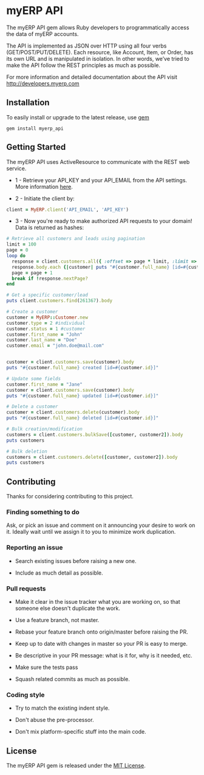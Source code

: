 # myERP API


The myERP API gem allows Ruby developers to programmatically access the data of myERP accounts.

The API is implemented as JSON over HTTP using all four verbs (GET/POST/PUT/DELETE). Each resource, like Account, Item, or Order, has its own URL and is manipulated in isolation. In other words, we’ve tried to make the API follow the REST principles as much as possible.

For more information and detailed documentation about the API visit http://developers.myerp.com

## Installation

To easily install or upgrade to the latest release, use [gem](http://rubygems.org/)

    gem install myerp_api

## Getting Started

The myERP API uses ActiveResource to communicate with the REST web service.

- 1 - Retrieve your API_KEY and your API_EMAIL from the API settings. More information [here](http://developers.myerp.com/docs/1.0/overview/security_authentication.html).

- 2 - Initiate the client by:

```ruby
client = MyERP.client('API_EMAIL', 'API_KEY')
```
- 3 - Now you're ready to make authorized API requests to your domain! Data is returned as hashes:

```ruby
# Retrieve all customers and leads using pagination
limit = 100
page = 0
loop do
  response = client.customers.all({ :offset => page * limit, :limit => limit })
  response.body.each {|customer| puts "#{customer.full_name} [id=#{customer.id}]"}
  page = page + 1
  break if !response.nextPage?
end

# Get a specific customer/lead
puts client.customers.find(261367).body

# Create a customer
customer = MyERP::Customer.new
customer.type = 2 #individual
customer.status = 1 #customer
customer.first_name = "John"
customer.last_name = "Doe"
customer.email = "john.doe@mail.com"


customer = client.customers.save(customer).body
puts "#{customer.full_name} created [id=#{customer.id}]"

# Update some fields
customer.first_name = "Jane"
customer = client.customers.save(customer).body
puts "#{customer.full_name} updated [id=#{customer.id}]"

# Delete a customer
customer = client.customers.delete(customer).body
puts "#{customer.full_name} deleted [id=#{customer.id}]"

# Bulk creation/modification
customers = client.customers.bulkSave([customer, customer2]).body
puts customers

# Bulk deletion
customers = client.customers.delete([customer, customer2]).body
puts customers
```

## Contributing

Thanks for considering contributing to this project.

### Finding something to do

Ask, or pick an issue and comment on it announcing your desire to work on it. Ideally wait until we assign it to you to minimize work duplication.

### Reporting an issue

- Search existing issues before raising a new one.

- Include as much detail as possible.

### Pull requests

- Make it clear in the issue tracker what you are working on, so that someone else doesn't duplicate the work.

- Use a feature branch, not master.

- Rebase your feature branch onto origin/master before raising the PR.

- Keep up to date with changes in master so your PR is easy to merge.

- Be descriptive in your PR message: what is it for, why is it needed, etc.

- Make sure the tests pass

- Squash related commits as much as possible.

### Coding style

- Try to match the existing indent style.

- Don't abuse the pre-processor.

- Don't mix platform-specific stuff into the main code.


## License

The myERP API gem is released under the [MIT License](http://www.opensource.org/licenses/MIT).

